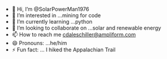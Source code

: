 - 👋 Hi, I’m @SolarPowerMan1976
- 👀 I’m interested in ...mining for code
- 🌱 I’m currently learning ...python
- 💞️ I’m looking to collaborate on ...solar and renewable energy
- 📫 How to reach me cdaleschiller@ampliform.com
- 😄 Pronouns: ...he/him
- ⚡ Fun fact: ... I hiked the Appalachian Trail 

<!---
SolarPowerMan1976/SolarPowerMan1976 is a ✨ special ✨ repository because its `README.md` (this file) appears on your GitHub profile.
You can click the Preview link to take a look at your changes.
--->
